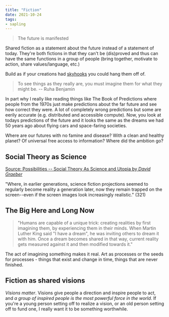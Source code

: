 ```yaml
---
title: "Fiction"
date: 2021-10-24
tags:
- sapling
---
```


> The future is manifested

Shared fiction as a statement about the future instead of a statement of today. They're both fictions in that they can't be (dis)proved and thus can have the same functions in a group of people (bring together, motivate to action, share values/language, etc.)

Build as if your creations had [skyhooks](thoughts/skyhooks.md) you could hang them off of.

> To see things as they really are, you must imagine them for what they might be. -- Ruha Benjamin

In part why I really like reading things like The Book of Predictions where people from the 1970s just make predictions about the far future and see how correct they were. A lot of completely wrong predictions but some are eerily accurate (e.g. distributed and accessible compute). Now, you look at todays predictions of the future and it looks the same as the dreams we had 50 years ago about flying cars and space-faring societies. 

Where are our futures with no famine and disease? With a clean and healthy planet? Of universal free access to information? Where did the ambition go?

## Social Theory as Science
[Source: Possibilities -- Social Theory As Science and Utopia by *David Graeber*](https://www.revoltlib.com/anarchism/possibilities-essays-on-hierarchy-graeber-david/part-3-chapter-10-social-theory-as-science/)

"Where, in earlier generations, science fiction projections seemed to regularly become reality a generation later, now they remain trapped on the screen--even if the screen images look increasingly realistic." (321)

## The Big Here and Long Now
> "Humans are capable of a unique trick: creating realities by first imagining them, by experiencing them in their minds. When Martin Luther King said "I have a dream", he was inviting others to dream it with him. Once a dream becomes shared in that way, current reality gets measured against it and then modified towards it."

The act of imagining something makes it real. Art as processes or the seeds for processes - things that exist and change in time, things that are never finished.

## Fiction as shared visions
 _Visions matter_. Visions give people a direction and inspire people to act, and _a group of inspired people is the most powerful force in the world_. If you're a young person setting off to realize a vision, or an old person setting off to fund one, I really want it to be something worthwhile.